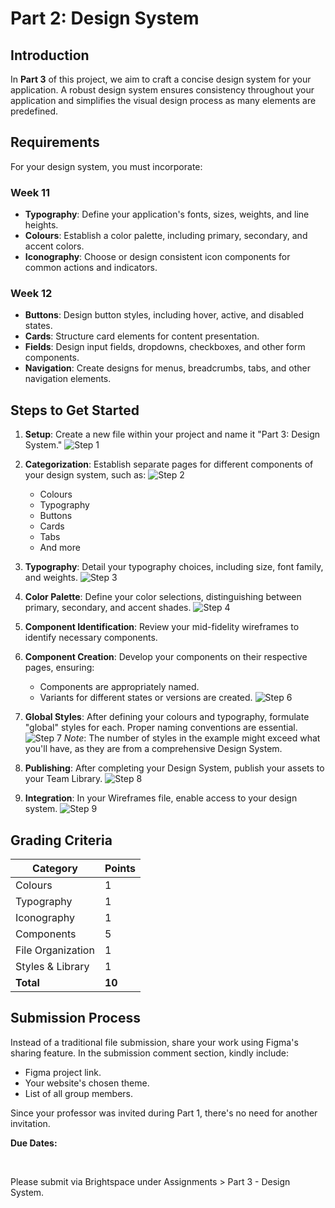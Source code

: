 # Part 2: Design System

## Introduction

In **Part 3** of this project, we aim to craft a concise design system for your application. A robust design system ensures consistency throughout your application and simplifies the visual design process as many elements are predefined.

## Requirements

For your design system, you must incorporate:

### Week 11

- **Typography**: Define your application's fonts, sizes, weights, and line heights.
- **Colours**: Establish a color palette, including primary, secondary, and accent colors.
- **Iconography**: Choose or design consistent icon components for common actions and indicators.

### Week 12

- **Buttons**: Design button styles, including hover, active, and disabled states.
- **Cards**: Structure card elements for content presentation.
- **Fields**: Design input fields, dropdowns, checkboxes, and other form components.
- **Navigation**: Create designs for menus, breadcrumbs, tabs, and other navigation elements.

## Steps to Get Started

1. **Setup**: Create a new file within your project and name it "Part 3: Design System."
   ![Step 1](./assets/step-1.png)

2. **Categorization**: Establish separate pages for different components of your design system, such as:
   ![Step 2](./assets/step-2.png)

   - Colours
   - Typography
   - Buttons
   - Cards
   - Tabs
   - And more

3. **Typography**: Detail your typography choices, including size, font family, and weights.
   ![Step 3](./assets/step-3.png)

4. **Color Palette**: Define your color selections, distinguishing between primary, secondary, and accent shades.
   ![Step 4](./assets/step-4.png)

5. **Component Identification**: Review your mid-fidelity wireframes to identify necessary components.

6. **Component Creation**: Develop your components on their respective pages, ensuring:

   - Components are appropriately named.
   - Variants for different states or versions are created.
     ![Step 6](./assets/components.png)

7. **Global Styles**: After defining your colours and typography, formulate "global" styles for each. Proper naming conventions are essential.
   ![Step 7](./assets/styles.png)
   _Note_: The number of styles in the example might exceed what you'll have, as they are from a comprehensive Design System.

8. **Publishing**: After completing your Design System, publish your assets to your Team Library.
   ![Step 8](./assets/publish-library.png)

9. **Integration**: In your Wireframes file, enable access to your design system.
   ![Step 9](./assets/enable-library.png)

## Grading Criteria

| Category          | Points |
| ----------------- | ------ |
| Colours           | 1      |
| Typography        | 1      |
| Iconography       | 1      |
| Components        | 5      |
| File Organization | 1      |
| Styles & Library  | 1      |
| **Total**         | **10** |

## Submission Process

Instead of a traditional file submission, share your work using Figma's sharing feature. In the submission comment section, kindly include:

- Figma project link.
- Your website's chosen theme.
- List of all group members.

Since your professor was invited during Part 1, there's no need for another invitation.

**Due Dates:**

<Badge text="Section 300: Tuesday November 28th @3:00pm" /><br>
<Badge type="error" text="Section 310: Monday November 27th @4:00pm" />

Please submit via Brightspace under Assignments > Part 3 - Design System.
